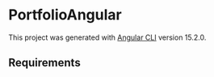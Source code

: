 # PortfolioAngular

This project was generated with [Angular CLI](https://github.com/angular/angular-cli) version 15.2.0.

## Requirements

